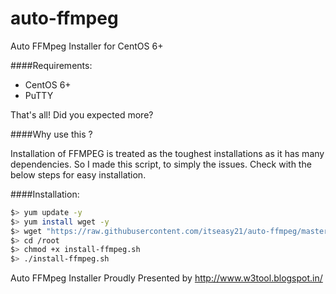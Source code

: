 auto-ffmpeg
===========

Auto FFMpeg Installer for CentOS 6+

####Requirements:
* CentOS 6+
* PuTTY

That's all! Did you expected more? 

####Why use this ?

Installation of FFMPEG is treated as the toughest installations as it has many dependencies.
So I made this script, to simply the issues.
Check with the below steps for easy installation.

####Installation:

```bash
$> yum update -y
$> yum install wget -y
$> wget "https://raw.githubusercontent.com/itseasy21/auto-ffmpeg/master/install-ffmpeg.sh" -O /root/install-ffmpeg.sh
$> cd /root
$> chmod +x install-ffmpeg.sh
$> ./install-ffmpeg.sh
```

Auto FFMpeg Installer Proudly Presented by http://www.w3tool.blogspot.in/
